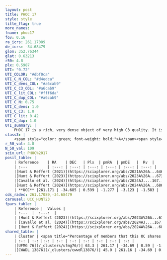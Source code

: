 ```yaml
---
layout: post
title: PHOC 17
style: style
title_flag: true
more_names: 
fname: phoc17
fov: 0.16
ra_icrs: 261.17089
de_icrs: -34.68479
glon: 352.76344
glat: 0.63213
r50: 4.8
plx: 0.5987
UTI: "0.72"
UTI_COLOR: "#dbf0ca"
UTI_C_N_COL: "#d4edca"
UTI_C_dens_COL: "#a6cab9"
UTI_C_C3_COL: "#a6cab9"
UTI_C_lit_COL: "#fff6da"
UTI_C_dup_COL: "#a6cab9"
UTI_C_N: 0.75
UTI_C_dens: 1.0
UTI_C_C3: 1.0
UTI_C_lit: 0.42
UTI_C_dup: 1.0
UTI_summary: |
    PHOC 17 is a rich, very dense object of very high C3 quality. It is poorly studied in the literature. This object shares a significant percentage of members with 2 later reported entries.
class3: |
    <span style="color: green; font-weight: bold;">A</span><span style="color: green; font-weight: bold;">A</span>
r_50_val: 4.8
N_50_val: 109
scix_url: PHOC%2017
posit_table: |
    | Reference    | RA    | DEC   | Plx  | pmRA  | pmDE   |  Rv  |
    | :---         | :---: | :---: | :---: | :---: | :---: | :---: |
    |[Hunt & Reffert (2021)](https://scixplorer.org/abs/2021A%26A...646A.104H) | 261.174 | -34.687 | 0.558 | -1.265 | -3.105 | -- |
    |[Hunt & Reffert (2023)](https://scixplorer.org/abs/2023A%26A...673A.114H) | 261.175 | -34.705 | 0.592 | -1.251 | -3.125 | 28.132 |
    |[Cavallo et al. (2024)](https://scixplorer.org/abs/2024AJ....167...12C) | 261.169 | -34.687 | 0.592 | -- | -- | -- |
    |[Hunt & Reffert (2024)](https://scixplorer.org/abs/2024A%26A...686A..42H) | 261.175 | -34.705 | 0.592 | -1.251 | -3.125 | 28.132 |
    | **UCC** |261.171 | -34.685 | 0.599 | -1.277 | -3.123 | -1.583 | 
cds_radec: 261.17089,-34.68479
carousel: UCC_HUNT23
fpars_table: |
    | Reference |  Values |
    | :---  |  :---:  |
    | [Hunt & Reffert (2023)](https://scixplorer.org/abs/2023A%26A...673A.114H) | `AV50=5.379, diffAV50=1.946, MOD50=11.053, logAge50=6.806` |
    | [Cavallo et al. (2024)](https://scixplorer.org/abs/2024AJ....167...12C) | `AV50=4.97, dMod50=11.15, logAge50=7.23, [Fe/H]50=0.87` |
    | [Hunt & Reffert (2024)](https://scixplorer.org/abs/2024A%26A...686A..42H) | `MassJ=1308.79` |
shared_table: |
    | Cluster | <span title="Percentage of members that this OC shares with the ones listed">%</span>   | RA   | DEC   | Plx   | pmRA  | pmDE  | Rv | UTI |
    | :-: | :-: |:-: | :-: | :-: | :-: | :-: | :-: | :-: |
    |[UFMG 76](/_clusters/ufmg76/)| 63.3 | 261.17 | -34.69 | 0.59 | -1.24 | -3.13 | -1.58 |0.0 |
    |[CWWDL 13876](/_clusters/cwwdl13876/)| 45.0 | 261.16 | -34.69 | 0.6 | -1.26 | -3.15 | -1.58 |0.0 |
---
```

